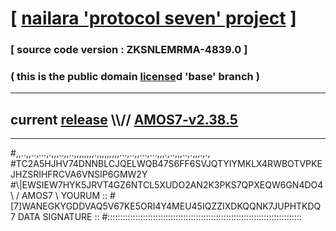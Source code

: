 
# [ [nailara 'protocol seven' project](http://nailara.network/) ]

### [ source code version : ZKSNLEMRMA-4839.0 ]

### ( this is the public domain [license](../license)d 'base' branch )
---
## current [release](https://github.com/nailara-technologies/protocol-7/releases) \\\\// [AMOS7-v2.38.5](https://github.com/nailara-technologies/protocol-7/releases/tag/AMOS7-v2.38.5)
---

#,,..,,..,...,.,,,..,,..,,,,,,,,.,,,,,,,,,...,..,,...,...,,,.,..,,,..,.,,,.,.,
#TC2A5HJHV74DNNBLCJQELWQB47S6FF6SVJQTYIYMKLX4RWBOTVPKEJHZSRIHFRCVA6VNSIP6GMW2Y
#\\\|EWSIEW7HYK5JRVT4GZ6NTCL5XUDO2AN2K3PKS7QPXEQW6GN4DO4 \ / AMOS7 \ YOURUM ::
#\[7]WANEGKYGDDVAQ5V67KE5ORI4Y4MEU45IQZZIXDKQQNK7JUPHTKDQ 7  DATA SIGNATURE ::
#:::::::::::::::::::::::::::::::::::::::::::::::::::::::::::::::::::::::::::::
